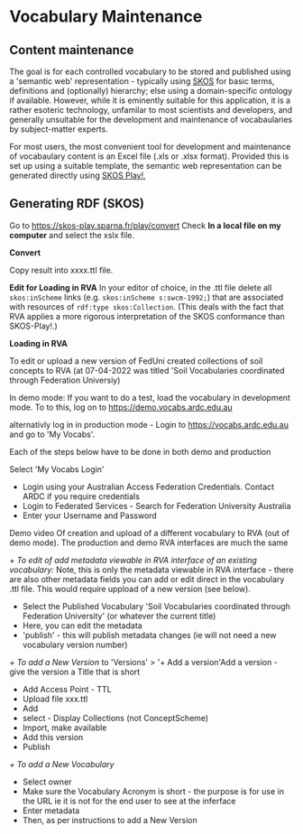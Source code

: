 # Vocabulary Maintenance

## Content maintenance
The goal is for each controlled vocabulary to be stored and published using a 'semantic web' representation - typically using [SKOS](https://www.w3.org/TR/skos-primer/) for basic terms, definitions and (optionally) hierarchy; else using a domain-specific ontology if available. 
However, while it is eminently suitable for this application, it is a rather esoteric technology, unfamilar to most scientists and developers, and generally unsuitable for the development and maintenance of vocabaularies by subject-matter experts. 

For most users, the most convenient tool for development and maintenance of vocabaulary content is an Excel file (.xls or .xlsx format). 
Provided this is set up using a suitable template, the semantic web representation can be generated directly using [SKOS Play!](https://skos-play.sparna.fr/play/convert), 

## Generating RDF (SKOS)
Go to https://skos-play.sparna.fr/play/convert 
Check **In a local file on my computer** and select the xslx file.

**Convert**

Copy result into xxxx.ttl file.

**Edit for Loading in RVA**
In your editor of choice, in the .ttl file delete all `skos:inScheme` links (e.g. `skos:inScheme s:swcm-1992;`) that are associated with resources of `rdf:type skos:Collection`. 
(This deals with the fact that RVA applies a more rigorous interpretation of the SKOS conformance than SKOS-Play!.)

**Loading in RVA**

To edit or upload a new version of FedUni created collections of soil concepts to RVA
(at 07-04-2022 was titled 'Soil Vocabularies coordinated through Federation Universiy)

In demo mode: 
If you want to do a test, load the vocabulary in development mode. To to this, 
log on to https://demo.vocabs.ardc.edu.au

alternativly log in in production mode - 
Login to https://vocabs.ardc.edu.au and go to 'My Vocabs'.

Each of the steps below have to be done in both demo and production

Select 'My Vocabs Login'
- Login using your Australian Access Federation Credentials. Contact ARDC if you require credentials 
- Login to Federated Services - Search for Federation University Australia
- Enter your Username and Password

Demo video
Of creation and upload of a different vocabulary to RVA (out of demo mode). 
The production and demo RVA interfaces are much the same

*+ To edit of add metadata viewable in RVA interface of an existing vocabulary:*
Note, this is only the metadata viewable in RVA interface - there are also other metadata fields you can add or edit direct in the vocabulary .ttl file. This would require uppload of a new version (see below). 
- Select the Published Vocabulary 'Soil Vocabularies coordinated through Federation University' (or whatever the current title)
- Here, you can edit the metadata 
- 'publish' - this will publish metadata changes (ie will not need a new vocabulary version number)

*+ To add a New Version*
to 'Versions' > '+ Add a version'Add a version - give the version a Title that is short 
- Add Access Point - TTL
- Upload file xxx.ttl
- Add
- select - Display Collections (not ConceptScheme)
- Import, make available
- Add this version
- Publish

*+ To add a New Vocabulary*
- Select owner
- Make sure the Vocabulary Acronym is short  - the purpose is for use in the URL ie it is not for the end user to see at the inferface 
- Enter metadata
- Then, as per instructions to add a New Version

